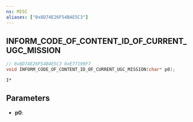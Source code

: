 ```yaml
---
ns: MISC
aliases: ["0x8D74E26F54B4E5C3"]
---
```

## INFORM_CODE_OF_CONTENT_ID_OF_CURRENT_UGC_MISSION

```c
// 0x8D74E26F54B4E5C3 0xE77199F7
void INFORM_CODE_OF_CONTENT_ID_OF_CURRENT_UGC_MISSION(char* p0);
```

```
I*
```

## Parameters
* **p0**: 

